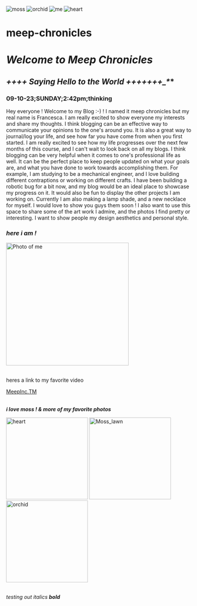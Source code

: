 ![moss](https://github.com/meep-chronicles-2001/meep-chronicles/assets/144637860/2b5181e3-92a8-4bc3-8e20-e97a5161372f)
![orchid](https://github.com/meep-chronicles-2001/meep-chronicles/assets/144637860/16d37540-ced4-4d47-848b-7a262b64580f)
![me](https://github.com/meep-chronicles-2001/meep-chronicles/assets/144637860/40b3b303-92b1-40f8-9030-b9dbda01a752)
![heart](https://github.com/meep-chronicles-2001/meep-chronicles/assets/144637860/2aa33f1a-7a8f-49be-a799-5b3f361917e6)
# meep-chronicles

<html>

<b><i><h1>Welcome to Meep Chronicles </h1></i></b>

<b><h2>*+*_+*+*+ Saying Hello to the World +++*+++*+_*_*_*_*</h2></b>
<b><h3> 09-10-23;SUNDAY;2:42pm;thinking </b></h3>
<p> Hey everyone ! Welcome to my Blog :-) ! I named it meep chronicles but my real name is Francesca.
    I am really excited to show everyone my interests and share my thoughts. I think blogging can
    be an effective way to communicate your opinions to the one's around you. It is also a great way
    to journal/log your life, and see how far you have come from when you first started. I am really 
    excited to see how my life progresses over the next few months of this course, and I can't wait to 
    look back on all my blogs. I think blogging can be very helpful when it comes to one's professional 
    life as well. It can be the perfect place to keep people updated on what your goals are, and what
    you have done to work towards accomplishing them. For example, I am studying to be a mechanical 
    engineer, and I love building different contraptions or working on different crafts. I have been 
    building a robotic bug for a bit now, and my blog would be an ideal place to showcase my progress 
    on it. It would also be fun to display the other projects I am working on. Currently I am also 
    making a lamp shade, and a new necklace for myself. I would love to show you guys them soon !
    I also want to use this space to share some of the art work I admire, and the photos I find pretty or 
    interesting. I want to show people my design aesthetics and personal style.
    </p>
    
<i><h3>here i am !</h3></i>
<img src = "me.jpg" alt = "Photo of me" width = "333" height = "333" >
<br></br>

<p> heres a link to my favorite video <p> 
<a href = "https://youtu.be/aV_reMcVO_0?si=whLMJkzUjPBA_D5J"> MeepInc.TM </a>
<br></br>

<p><b><i> i love moss ! & more of my favorite photos </i></b></p>
<img src = "heart.jpg" alt = "heart" width = "222" height = "222" >
<img src = "moss.jpg" alt = "Moss_lawn" width = "222" height = "222" >
<img src = "orchid.jpg" alt = "orchid" width = "222" height = "222" >
<br></br>


<i>testing out italics </i>
<i><b>bold</b></i>

<img src = "">

</html>

